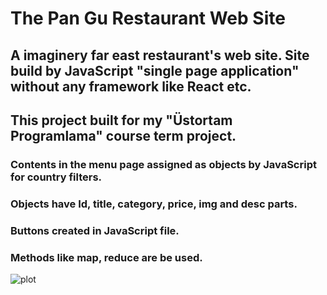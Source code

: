 # The Pan Gu Restaurant Web Site

## A imaginery far east restaurant's web site. Site build by JavaScript "single page application" without any framework like React etc.
## This project built for my "Üstortam Programlama" course term project. 

### Contents in the menu page assigned as objects by JavaScript for country filters.
### Objects have Id, title, category, price, img and desc parts.
### Buttons created in JavaScript file.
### Methods like map, reduce are be used.

![plot](asiankitchen.gif)